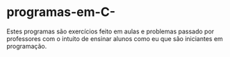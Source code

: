 # programas-em-C-
Estes programas são exercícios feito em aulas e problemas passado por professores com o intuito de ensinar alunos como eu que são iniciantes em programação. 

